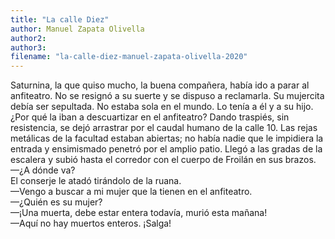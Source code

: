 ```yaml
---
title: "La calle Diez"
author: Manuel Zapata Olivella
author2: 
author3: 
filename: "la-calle-diez-manuel-zapata-olivella-2020"
---
```

Saturnina, la que quiso mucho, la buena compañera, había ido a parar al anfiteatro. No se resignó a su suerte y se dispuso a reclamarla. Su mujercita debía ser sepultada. No estaba sola en el mundo. Lo tenía a él y a su hijo. ¿Por qué la iban a descuartizar en el anfiteatro? Dando traspiés, sin resistencia, se dejó arrastrar por el caudal humano de la calle 10. Las rejas metálicas de la facultad estaban abiertas; no había nadie que le impidiera la entrada y ensimismado penetró por el amplio patio. Llegó a las gradas de la escalera y subió hasta el corredor con el cuerpo de Froilán en sus brazos.<br>—¿A dónde va?<br>El conserje le atadó tirándolo de la ruana.<br>—Vengo a buscar a mi mujer que la tienen en el anfiteatro.<br>—¿Quién es su mujer?<br>—¡Una muerta, debe estar entera todavía, murió esta mañana!<br>—Aquí no hay muertos enteros. ¡Salga!